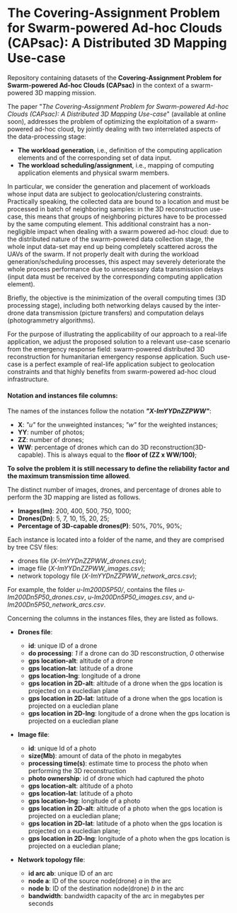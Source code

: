 # The Covering-Assignment Problem for Swarm-powered Ad-hoc Clouds (CAPsac): A Distributed 3D Mapping Use-case
Repository containing datasets of the **Covering-Assignment Problem for Swarm-powered Ad-hoc Clouds (CAPsac)** in the context of a swarm-powered 3D mapping mission.

The paper "*The Covering-Assignment Problem for Swarm-powered Ad-hoc Clouds (CAPsac): A Distributed 3D Mapping Use-case*" (available at online soon), addresses the problem of optimizing the exploitation of a swarm-powered ad-hoc cloud, by jointly dealing with two interrelated aspects of the data-processing stage:
  - **The workload generation**, i.e., definition of the computing application elements and of the corresponding set of data input.
  - **The workload scheduling/assignment**, i.e., mapping of computing application elements and physical swarm members.

In particular, we consider the generation and placement of workloads whose input data are subject to geolocation/clustering constraints. Practically speaking, the collected data are bound to a location and must be processed in batch of neighboring samples: in the 3D reconstruction use-case, this means that groups of neighboring pictures have to be processed by the same computing element. This additional constraint has a non-negligible impact when dealing with a swarm powered ad-hoc cloud: due to the distributed nature of the swarm-powered data collection stage, the whole input data-set may end up being completely scattered across the UAVs of the swarm. If not properly dealt with during the workload generation/scheduling processes, this aspect may severely deteriorate the whole process performance due to unnecessary data transmission delays (input data must be received by the corresponding computing application element).
 
Briefly, the objective is the minimization of the overall computing times (3D processing stage), including both networking delays caused by the inter-drone data transmission (picture transfers) and computation delays (photogrammetry algorithms).

For the purpose of illustrating the applicability of our approach to a real-life application, we adjust the proposed solution to a relevant use-case scenario from the emergency response field: swarm-powered distributed 3D reconstruction for humanitarian emergency response application. Such use-case is a perfect example of real-life application subject to geolocation constraints and that highly benefits from swarm-powered ad-hoc cloud infrastructure.
  
#### Notation and instances file columns:
 
The names of the instances follow the notation ***"X-ImYYDnZZPWW"***:
  - **X**: *"u"* for the unweighted instances; *"w"* for the weighted instances;
  - **YY**: number of photos; 
  - **ZZ**: number of drones;
  - **WW**: percentage of drones which can do 3D reconstruction(3D-capable). This is always equal to the **floor of (ZZ x WW/100)**; 
  
  
**To solve the problem it is still necessary to define the reliability factor and the maximum transmission time allowed**.


The distinct number of images, drones, and percentage of drones able to perform the 3D mapping are listed as follows.
  - **Images(Im)**: 200, 400, 500, 750, 1000;
  - **Drones(Dn)**: 5, 7, 10, 15, 20, 25; 
  - **Percentage of 3D-capable drones(P)**: 50%, 70%, 90%;
 
Each instance is located into a folder of the name, and they are comprised by tree CSV files: 
  - drones file (*X-ImYYDnZZPWW_drones.csv*);
  - image file (*X-ImYYDnZZPWW_images.csv*); 
  - network topology file (*X-ImYYDnZZPWW_network_arcs.csv*); 

For example, the folder *u-Im200D5P50/*, contains the files *u-Im200Dn5P50_drones.csv*, *u-Im200Dn5P50_images.csv*, and *u-Im200Dn5P50_network_arcs.csv*.

Concerning the columns in the instances files, they are listed as follows.
  - **Drones file**: 
    - **id**: unique ID of a drone
    - **do processing**: *1* if a drone can do 3D resconstruction, *0* otherwise
    - **gps location-alt**: altitude of a drone
    - **gps location-lat**: latitude of a drone
    - **gps location-lng**: longitude of a drone
    - **gps location in 2D-alt**: altitude of a drone when the gps location is projected on a eucledian plane
    - **gps location in 2D-lat**: latitude of a drone when the gps location is projected on a eucledian plane
    - **gps location in 2D-lng**: longitude of a drone when the gps location is projected on a eucledian plane
  
  - **Image file**: 
    - **id**: unique Id of a photo
    - **size(Mb)**: amount of data of the photo in megabytes
    - **processing time(s)**: estimate time to process the photo when performing the 3D reconstruction
    - **photo ownership**: id of drone which had captured the photo
    - **gps location-alt**: altitude of a photo
    - **gps location-lat**: latitude of a photo
    - **gps location-lng**: longitude of a photo
    - **gps location in 2D-alt**: altitude of a photo when the gps location is projected on a eucledian plane;
    - **gps location in 2D-lat**: latitude of a photo when the gps location is projected on a eucledian plane;
    - **gps location in 2D-lng**: longitude of a photo when the gps location is projected on a eucledian plane;
  
  - **Network topology file**: 
    - **id arc ab**: unique ID of an arc
    - **node a**: ID of the source node(drone) *a* in the arc
    - **node b**: ID of the destination node(drone) *b* in the arc
    - **bandwidth**: bandwidth capacity of the arc in megabytes per seconds
